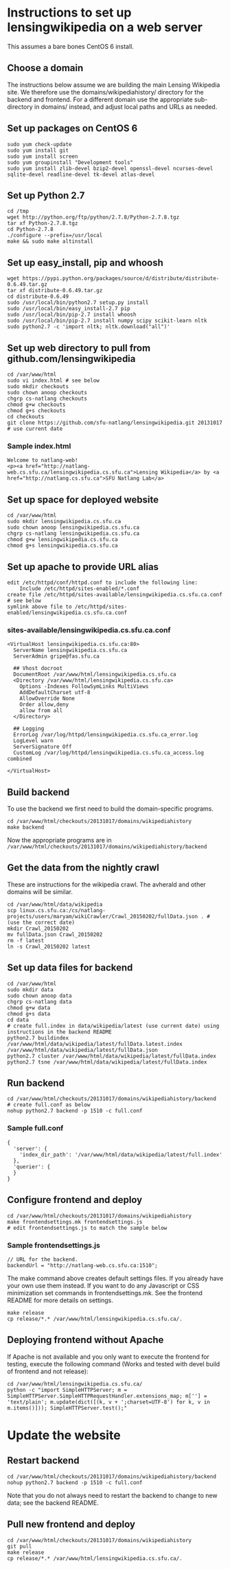 # Instructions to set up lensingwikipedia on a web server

This assumes a bare bones CentOS 6 install.

## Choose a domain

The instructions below assume we are building the main Lensing Wikipedia site.
We therefore use the domains/wikipediahistory/ directory for the backend and
frontend. For a different domain use the appropriate sub-directory in domains/
instead, and adjust local paths and URLs as needed.

## Set up packages on CentOS 6

    sudo yum check-update
    sudo yum install git
    sudo yum install screen
    sudo yum groupinstall "Development tools"
    sudo yum install zlib-devel bzip2-devel openssl-devel ncurses-devel sqlite-devel readline-devel tk-devel atlas-devel

## Set up Python 2.7

    cd /tmp
    wget http://python.org/ftp/python/2.7.8/Python-2.7.8.tgz
    tar xf Python-2.7.8.tgz
    cd Python-2.7.8
    ./configure --prefix=/usr/local
    make && sudo make altinstall

## Set up easy_install, pip and whoosh

    wget https://pypi.python.org/packages/source/d/distribute/distribute-0.6.49.tar.gz
    tar xf distribute-0.6.49.tar.gz
    cd distribute-0.6.49
    sudo /usr/local/bin/python2.7 setup.py install
    sudo /usr/local/bin/easy_install-2.7 pip
    sudo /usr/local/bin/pip-2.7 install whoosh
    sudo /usr/local/bin/pip-2.7 install numpy scipy scikit-learn nltk
    sudo python2.7 -c 'import nltk; nltk.download("all")'

## Set up web directory to pull from github.com/lensingwikipedia

    cd /var/www/html
    sudo vi index.html # see below
    sudo mkdir checkouts
    sudo chown anoop checkouts
    chgrp cs-natlang checkouts
    chmod g+w checkouts
    chmod g+s checkouts
    cd checkouts
    git clone https://github.com/sfu-natlang/lensingwikipedia.git 20131017 # use current date

### Sample index.html

    Welcome to natlang-web!
    <p><a href="http://natlang-web.cs.sfu.ca/lensingwikipedia.cs.sfu.ca">Lensing Wikipedia</a> by <a href="http://natlang.cs.sfu.ca">SFU Natlang Lab</a>

## Set up space for deployed website

    cd /var/www/html
    sudo mkdir lensingwikipedia.cs.sfu.ca
    sudo chown anoop lensingwikipedia.cs.sfu.ca
    chgrp cs-natlang lensingwikipedia.cs.sfu.ca
    chmod g+w lensingwikipedia.cs.sfu.ca
    chmod g+s lensingwikipedia.cs.sfu.ca

## Set up apache to provide URL alias

    edit /etc/httpd/conf/httpd.conf to include the following line:
        Include /etc/httpd/sites-enabled/*.conf
    create file /etc/httpd/sites-available/lensingwikipedia.cs.sfu.ca.conf # see below
    symlink above file to /etc/httpd/sites-enabled/lensingwikipedia.cs.sfu.ca.conf

### sites-available/lensingwikipedia.cs.sfu.ca.conf

    <VirtualHost lensingwikipedia.cs.sfu.ca:80>
      ServerName lensingwikipedia.cs.sfu.ca
      ServerAdmin gripe@fas.sfu.ca

      ## Vhost docroot
      DocumentRoot /var/www/html/lensingwikipedia.cs.sfu.ca
      <Directory /var/www/html/lensingwikipedia.cs.sfu.ca>
        Options -Indexes FollowSymLinks MultiViews
        AddDefaultCharset utf-8
        AllowOverride None
        Order allow,deny
        allow from all
      </Directory>

      ## Logging
      ErrorLog /var/log/httpd/lensingwikipedia.cs.sfu.ca_error.log
      LogLevel warn
      ServerSignature Off
      CustomLog /var/log/httpd/lensingwikipedia.cs.sfu.ca_access.log combined

    </VirtualHost>

## Build backend

To use the backend we first need to build the domain-specific programs.

    cd /var/www/html/checkouts/20131017/domains/wikipediahistory
    make backend

Now the appropriate programs are in `/var/www/html/checkouts/20131017/domains/wikipediahistory/backend`

## Get the data from the nightly crawl

These are instructions for the wikipedia crawl. The avherald and other domains will be similar.

    cd /var/www/html/data/wikipedia
    scp linux.cs.sfu.ca:/cs/natlang-projects/users/maryam/wikiCrawler/Crawl_20150202/fullData.json . # (use the correct date)
    mkdir Crawl_20150202
    mv fullData.json Crawl_20150202
    rm -f latest
    ln -s Crawl_20150202 latest
    
## Set up data files for backend

    cd /var/www/html
    sudo mkdir data
    sudo chown anoop data
    chgrp cs-natlang data
    chmod g+w data
    chmod g+s data
    cd data
    # create full.index in data/wikipedia/latest (use current date) using instructions in the backend README
    python2.7 buildindex /var/www/html/data/wikipedia/latest/fullData.latest.index /var/www/html/data/wikipedia/latest/fullData.json
    python2.7 cluster /var/www/html/data/wikipedia/latest/fullData.index
    python2.7 tsne /var/www/html/data/wikipedia/latest/fullData.index

## Run backend

    cd /var/www/html/checkouts/20131017/domains/wikipediahistory/backend
    # create full.conf as below
    nohup python2.7 backend -p 1510 -c full.conf

### Sample full.conf

    {
      'server': {
        'index_dir_path': '/var/www/html/data/wikipedia/latest/full.index'
      },
      'querier': {
      }
    }

## Configure frontend and deploy

    cd /var/www/html/checkouts/20131017/domains/wikipediahistory
    make frontendsettings.mk frontendsettings.js
    # edit frontendsettings.js to match the sample below

### Sample frontendsettings.js

    // URL for the backend.
    backendUrl = "http://natlang-web.cs.sfu.ca:1510";

The make command above creates default settings files. If you already have your own use them instead. If you want to do any Javascript or CSS minimization set commands in frontendsettings.mk. See the frontend README for more details on settings.

    make release
    cp release/*.* /var/www/html/lensingwikipedia.cs.sfu.ca/.


## Deploying frontend without Apache
If Apache is not available and you only want to execute the frontend for testing, execute the following command (Works and tested with devel build of frontend and not release):

    cd /var/www/html/lensingwikipedia.cs.sfu.ca/
    python -c "import SimpleHTTPServer; m = SimpleHTTPServer.SimpleHTTPRequestHandler.extensions_map; m[''] = 'text/plain'; m.update(dict([(k, v + ';charset=UTF-8') for k, v in m.items()])); SimpleHTTPServer.test();"


# Update the website

## Restart backend

    cd /var/www/html/checkouts/20131017/domains/wikipediahistory/backend
    nohup python2.7 backend -p 1510 -c full.conf

Note that you do not always need to restart the backend to change to new data; see the backend README.

## Pull new frontend and deploy

    cd /var/www/html/checkouts/20131017/domains/wikipediahistory
    git pull
    make release
    cp release/*.* /var/www/html/lensingwikipedia.cs.sfu.ca/.
